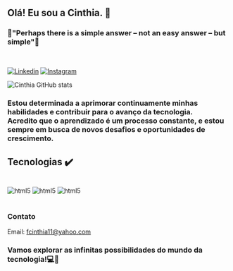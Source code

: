## Olá! Eu sou a Cinthia. 💜

### 🌟"Perhaps there is a simple answer – not an easy answer – but simple"🌟 

<br/>

[![Linkedin](https://img.shields.io/badge/LinkedIn-0077B5?style=for-the-badge&logo=linkedin&logoColor=white)](www.linkedin.com/in/cinthia-ferreira-8317812ab)
[![Instagram](https://img.shields.io/badge/Instagram-E4405F?style=for-the-badge&logo=instagram&logoColor=white)](https://www.instagram.com/cristin.y?igsh=OTd6OHU3bm80dnly)

![Cinthia GitHub stats](https://github-readme-stats.vercel.app/api?username=CodeByCin&show_icons=true&theme=cobalt)

### Estou determinada a aprimorar continuamente minhas habilidades e contribuir para o avanço da tecnologia. <br/> Acredito que o aprendizado é um processo constante, e estou sempre em busca de novos desafios e oportunidades de crescimento.


## Tecnologias ✔️

<div style="display= inline_block"><br/>
<img align="center" alt="html5" src="https://img.shields.io/badge/HTML5-E34F26?style=for-the-badge&logo=html5&logoColor=white">
<img align="center" alt="html5" src="https://img.shields.io/badge/CSS3-1572B6?style=for-the-badge&logo=css3&logoColor=white">
<img align="center" alt="html5" src="https://img.shields.io/badge/Python-14354C?style=for-the-badge&logo=python&logoColor=white">
</div><br/>

### Contato
Email: fcinthia11@yahoo.com


### Vamos explorar as infinitas possibilidades do mundo da tecnologia!💻🚀




